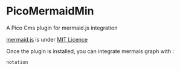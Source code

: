# PicoMermaidMin
A Pico Cms plugin for mermaid.js integration

[mermaid.js](https://github.com/mermaid-js/mermaid) is under [MIT Licence](https://github.com/mermaid-js/mermaid/blob/develop/LICENSE)

Once the plugin is installed, you can integrate mermais graph with :

```mermaid
notation
